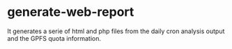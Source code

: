 # generate-web-report

It generates a serie of html and php files from the daily cron analysis output and the GPFS quota information.

